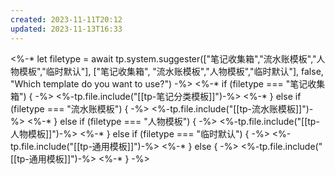```yaml
---
created: 2023-11-11T20:12
updated: 2023-11-13T16:33
---
```


<%-*  let filetype = await tp.system.suggester(["笔记收集箱","流水账模板","人物模板","临时默认"], ["笔记收集箱", "流水账模板","人物模板","临时默认"], false, "Which template do you want to use?") -%>
<%-* if (filetype === "笔记收集箱") {  -%>
<%-tp.file.include("[[tp-笔记分类模板]]")-%>
<%-* } else if (filetype === "流水账模板") {  -%>
<%-tp.file.include("[[tp-流水账模板]]")-%>
<%-* } else if (filetype === "人物模板") {  -%>
<%-tp.file.include("[[tp-人物模板]]")-%>
<%-* } else if (filetype === "临时默认") {  -%>
<%-tp.file.include("[[tp-通用模板]]")-%>
<%-* } else { -%>
<%-tp.file.include("[[tp-通用模板]]")-%>
<%-* } -%>
